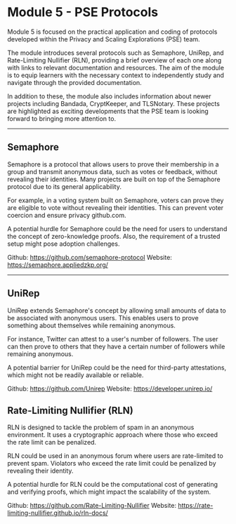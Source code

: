# Module 5 - PSE Protocols

Module 5 is focused on the practical application and coding of protocols developed within the Privacy and Scaling Explorations (PSE) team.

The module introduces several protocols such as Semaphore, UniRep, and Rate-Limiting Nullifier (RLN), providing a brief overview of each one along with links to relevant documentation and resources. The aim of the module is to equip learners with the necessary context to independently study and navigate through the provided documentation.

In addition to these, the module also includes information about newer projects including Bandada, CryptKeeper, and TLSNotary. These projects are highlighted as exciting developments that the PSE team is looking forward to bringing more attention to.

---

## Semaphore

Semaphore is a protocol that allows users to prove their membership in a group and transmit anonymous data, such as votes or feedback, without revealing their identities. Many projects are built on top of the Semaphore protocol due to its general applicability.

For example, in a voting system built on Semaphore, voters can prove they are eligible to vote without revealing their identities. This can prevent voter coercion and ensure privacy github.com.

A potential hurdle for Semaphore could be the need for users to understand the concept of zero-knowledge proofs. Also, the requirement of a trusted setup might pose adoption challenges.

Github: https://github.com/semaphore-protocol 
Website: https://semaphore.appliedzkp.org/

---

## UniRep

UniRep extends Semaphore's concept by allowing small amounts of data to be associated with anonymous users. This enables users to prove something about themselves while remaining anonymous.

For instance, Twitter can attest to a user's number of followers. The user can then prove to others that they have a certain number of followers while remaining anonymous.

A potential barrier for UniRep could be the need for third-party attestations, which might not be readily available or reliable.

Github: https://github.com/Unirep 
Website: https://developer.unirep.io/


## Rate-Limiting Nullifier (RLN)

RLN is designed to tackle the problem of spam in an anonymous environment. It uses a cryptographic approach where those who exceed the rate limit can be penalized.

RLN could be used in an anonymous forum where users are rate-limited to prevent spam. Violators who exceed the rate limit could be penalized by revealing their identity.

A potential hurdle for RLN could be the computational cost of generating and verifying proofs, which might impact the scalability of the system.

Github: https://github.com/Rate-Limiting-Nullifier 
Website: https://rate-limiting-nullifier.github.io/rln-docs/

